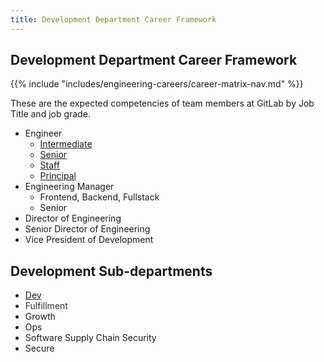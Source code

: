 ```yaml
---
title: Development Department Career Framework
---
```


## Development Department Career Framework

{{% include "includes/engineering-careers/career-matrix-nav.md" %}}

These are the expected competencies of team members at GitLab by Job Title and job grade.

- Engineer
  - [Intermediate](/handbook/engineering/careers/matrix/development/intermediate/)
  - [Senior](/handbook/engineering/careers/matrix/development/senior/)
  - [Staff](/handbook/engineering/careers/matrix/development/staff/)
  - [Principal](/handbook/engineering/careers/matrix/development/principal/)
- Engineering Manager
  - Frontend, Backend, Fullstack
  - Senior
- Director of Engineering
- Senior Director of Engineering
- Vice President of Development

## Development Sub-departments

- [Dev](/handbook/engineering/careers/matrix/development/dev/)
- <span class="colour" style="color: rgb(51, 51, 51);">Fulfillment</span>
- Growth
- Ops
- Software Supply Chain Security
- Secure
